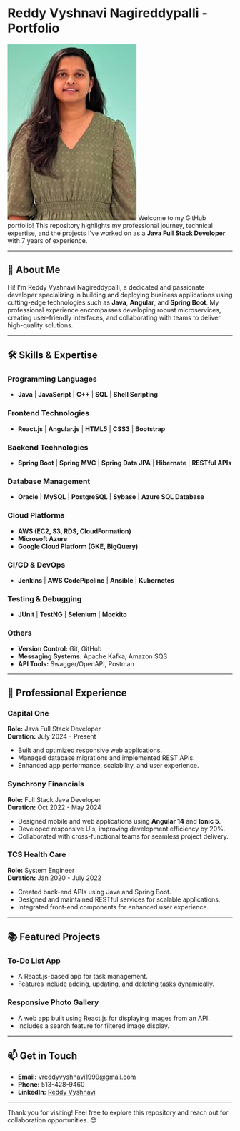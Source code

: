 # Reddy Vyshnavi Nagireddypalli - Portfolio
![Reddy Vyshnavi Nagireddypalli](/image/Vyshu2.png)
Welcome to my GitHub portfolio! This repository highlights my professional journey, technical expertise, and the projects I've worked on as a **Java Full Stack Developer** with 7 years of experience.

---

## 📜 About Me

Hi! I'm Reddy Vyshnavi Nagireddypalli, a dedicated and passionate developer specializing in building and deploying business applications using cutting-edge technologies such as **Java**, **Angular**, and **Spring Boot**. My professional experience encompasses developing robust microservices, creating user-friendly interfaces, and collaborating with teams to deliver high-quality solutions.

---

## 🛠️ Skills & Expertise

### Programming Languages
- **Java** | **JavaScript** | **C++** | **SQL** | **Shell Scripting**

### Frontend Technologies
- **React.js** | **Angular.js** | **HTML5** | **CSS3** | **Bootstrap**

### Backend Technologies
- **Spring Boot** | **Spring MVC** | **Spring Data JPA** | **Hibernate** | **RESTful APIs**

### Database Management
- **Oracle** | **MySQL** | **PostgreSQL** | **Sybase** | **Azure SQL Database**

### Cloud Platforms
- **AWS (EC2, S3, RDS, CloudFormation)**  
- **Microsoft Azure**  
- **Google Cloud Platform (GKE, BigQuery)**

### CI/CD & DevOps
- **Jenkins** | **AWS CodePipeline** | **Ansible** | **Kubernetes**

### Testing & Debugging
- **JUnit** | **TestNG** | **Selenium** | **Mockito**

### Others
- **Version Control:** Git, GitHub  
- **Messaging Systems:** Apache Kafka, Amazon SQS  
- **API Tools:** Swagger/OpenAPI, Postman  

---

## 💼 Professional Experience

### **Capital One**  
**Role:** Java Full Stack Developer  
**Duration:** July 2024 - Present  
- Built and optimized responsive web applications.  
- Managed database migrations and implemented REST APIs.  
- Enhanced app performance, scalability, and user experience.

### **Synchrony Financials**  
**Role:** Full Stack Java Developer  
**Duration:** Oct 2022 - May 2024  
- Designed mobile and web applications using **Angular 14** and **Ionic 5**.  
- Developed responsive UIs, improving development efficiency by 20%.  
- Collaborated with cross-functional teams for seamless project delivery.

### **TCS Health Care**  
**Role:** System Engineer  
**Duration:** Jan 2020 - July 2022  
- Created back-end APIs using Java and Spring Boot.  
- Designed and maintained RESTful services for scalable applications.  
- Integrated front-end components for enhanced user experience.

---

## 📚 Featured Projects

### **To-Do List App**
- A React.js-based app for task management.  
- Features include adding, updating, and deleting tasks dynamically.

### **Responsive Photo Gallery**
- A web app built using React.js for displaying images from an API.  
- Includes a search feature for filtered image display.

---

## 📫 Get in Touch

- **Email:** vreddyvyshnavi1999@gmail.com  
- **Phone:** 513-428-9460  
- **LinkedIn:** [Reddy Vyshnavi](https://linkedin.com/in/Reddy-Vyshnavi)

---

Thank you for visiting! Feel free to explore this repository and reach out for collaboration opportunities. 😊

